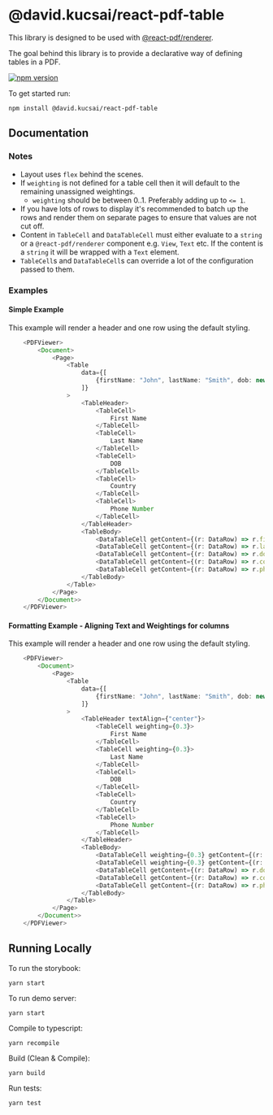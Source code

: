 # @david.kucsai/react-pdf-table

This library is designed to be used with [@react-pdf/renderer](https://www.npmjs.com/package/@react-pdf/renderer).

The goal behind this library is to provide a declarative way of defining tables in a PDF.

[![npm version](http://img.shields.io/npm/v/@david.kucsai/react-pdf-table.svg?style=flat)](https://npmjs.org/package/@david.kucsai/react-pdf-table "View this project on npm")

To get started run:

```
npm install @david.kucsai/react-pdf-table
```

## Documentation

### Notes

- Layout uses `flex` behind the scenes. 
- If `weighting` is not defined for a table cell then it will default to the remaining unassigned weightings.
    - `weighting` should be between 0..1. Preferably adding up to `<= 1`.
- If you have lots of rows to display it's recommended to batch up the rows and render them on separate pages to ensure 
    that values are not cut off.
- Content in `TableCell` and `DataTableCell` must either evaluate to a `string` or a `@react-pdf/renderer` component
e.g. `View`, `Text` etc. If the content is a `string` it will be wrapped with a `Text` element.
- `TableCell`s and `DataTableCell`s can override a lot of the configuration passed to them.

### Examples

#### Simple Example

This example will render a header and one row using the default styling.

```typescript jsx
    <PDFViewer>
        <Document>
            <Page>
                <Table
                    data={[
                        {firstName: "John", lastName: "Smith", dob: new Date(2000, 1, 1), country: "Australia", "xxx-0000-0000"}
                    ]}
                >
                    <TableHeader>
                        <TableCell>
                            First Name
                        </TableCell>
                        <TableCell>
                            Last Name
                        </TableCell>
                        <TableCell>
                            DOB
                        </TableCell>
                        <TableCell>
                            Country
                        </TableCell>
                        <TableCell>
                            Phone Number
                        </TableCell>
                    </TableHeader>
                    <TableBody>
                        <DataTableCell getContent={(r: DataRow) => r.firstName}/>
                        <DataTableCell getContent={(r: DataRow) => r.lastName}/>
                        <DataTableCell getContent={(r: DataRow) => r.dob.toLocaleString()}/>
                        <DataTableCell getContent={(r: DataRow) => r.country}/>
                        <DataTableCell getContent={(r: DataRow) => r.phoneNumber}/>
                    </TableBody>
                </Table>
            </Page>
        </Document>>
    </PDFViewer>
```

#### Formatting Example - Aligning Text and Weightings for columns

This example will render a header and one row using the default styling.

```typescript jsx
    <PDFViewer>
        <Document>
            <Page>
                <Table
                    data={[
                        {firstName: "John", lastName: "Smith", dob: new Date(2000, 1, 1), country: "Australia", "xxx-0000-0000"}
                    ]}
                >
                    <TableHeader textAlign={"center"}>
                        <TableCell weighting={0.3}>
                            First Name
                        </TableCell>
                        <TableCell weighting={0.3}>
                            Last Name
                        </TableCell>
                        <TableCell>
                            DOB
                        </TableCell>
                        <TableCell>
                            Country
                        </TableCell>
                        <TableCell>
                            Phone Number
                        </TableCell>
                    </TableHeader>
                    <TableBody>
                        <DataTableCell weighting={0.3} getContent={(r: DataRow) => r.firstName}/>
                        <DataTableCell weighting={0.3} getContent={(r: DataRow) => r.lastName}/>
                        <DataTableCell getContent={(r: DataRow) => r.dob.toLocaleString()}/>
                        <DataTableCell getContent={(r: DataRow) => r.country}/>
                        <DataTableCell getContent={(r: DataRow) => r.phoneNumber}/>
                    </TableBody>
                </Table>
            </Page>
        </Document>>
    </PDFViewer>
```

## Running Locally

To run the storybook:
```
yarn start
```

To run demo server:
```
yarn start
```

Compile to typescript: 
```
yarn recompile
```

Build (Clean & Compile):
```
yarn build
```

Run tests:
```
yarn test
```
